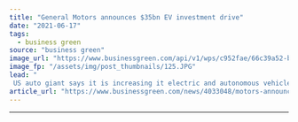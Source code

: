 ```yaml
---
title: "General Motors announces $35bn EV investment drive"
date: "2021-06-17"
tags: 
  - business green
source: "business green"
image_url: "https://www.businessgreen.com/api/v1/wps/c952fae/66c39a52-b97c-471d-ac78-eedb6ea0bcd4/3/chevrolet-gm-motors-185x114.JPG"
image_fp: "/assets/img/post_thumbnails/125.JPG"
lead: "
 US auto giant says it is increasing it electric and autonomous vehicle investment plans by 75 per cent ..."
article_url: "https://www.businessgreen.com/news/4033048/motors-announces-usd35bn-ev-investment-drive"
---
```


---
